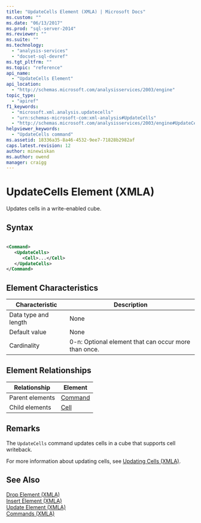 ```yaml
---
title: "UpdateCells Element (XMLA) | Microsoft Docs"
ms.custom: ""
ms.date: "06/13/2017"
ms.prod: "sql-server-2014"
ms.reviewer: ""
ms.suite: ""
ms.technology: 
  - "analysis-services"
  - "docset-sql-devref"
ms.tgt_pltfrm: ""
ms.topic: "reference"
api_name: 
  - "UpdateCells Element"
api_location: 
  - "http://schemas.microsoft.com/analysisservices/2003/engine"
topic_type: 
  - "apiref"
f1_keywords: 
  - "microsoft.xml.analysis.updatecells"
  - "urn:schemas-microsoft-com:xml-analysis#UpdateCells"
  - "http://schemas.microsoft.com/analysisservices/2003/engine#UpdateCells"
helpviewer_keywords: 
  - "UpdateCells command"
ms.assetid: 18336a35-8a46-4532-9ee7-71828b2982af
caps.latest.revision: 12
author: minewiskan
ms.author: owend
manager: craigg
---
```

# UpdateCells Element (XMLA)
  Updates cells in a write-enabled cube.  
  
## Syntax  
  
```xml  
  
<Command>  
   <UpdateCells>  
      <Cell>...</Cell>  
   </UpdateCells>  
</Command>  
```  
  
## Element Characteristics  
  
|Characteristic|Description|  
|--------------------|-----------------|  
|Data type and length|None|  
|Default value|None|  
|Cardinality|0-n: Optional element that can occur more than once.|  
  
## Element Relationships  
  
|Relationship|Element|  
|------------------|-------------|  
|Parent elements|[Command](../xml-elements-properties/command-element-xmla.md)|  
|Child elements|[Cell](../xml-elements-properties/cell-element-xmla.md)|  
  
## Remarks  
 The `UpdateCells` command updates cells in a cube that supports cell writeback.  
  
 For more information about updating cells, see [Updating Cells &#40;XMLA&#41;](../../multidimensional-models-scripting-language-assl-xmla/updating-cells-xmla.md).  
  
## See Also  
 [Drop Element &#40;XMLA&#41;](drop-element-xmla.md)   
 [Insert Element &#40;XMLA&#41;](insert-element-xmla.md)   
 [Update Element &#40;XMLA&#41;](update-element-xmla.md)   
 [Commands &#40;XMLA&#41;](xml-elements-commands.md)  
  
  
